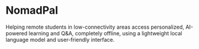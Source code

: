 # NomadPal
Helping remote students in low-connectivity areas access personalized, AI-powered learning and Q&amp;A, completely offline, using a lightweight local language model and user-friendly interface.
